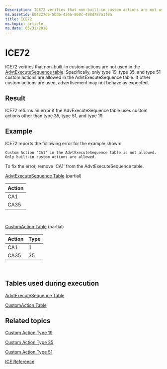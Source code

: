 ```yaml
---
Description: ICE72 verifies that non-built-in custom actions are not used in the AdvtExecuteSequence table.
ms.assetid: b04227d5-5bd6-434a-860c-498d787a1f0a
title: ICE72
ms.topic: article
ms.date: 05/31/2018
---
```


# ICE72

ICE72 verifies that non-built-in custom actions are not used in the [AdvtExecuteSequence table](advtexecutesequence-table.md). Specifically, only type 19, type 35, and type 51 custom actions are allowed in the AdvtExecuteSequence table. If other custom actions are used, advertisement may not behave as expected.

## Result

ICE72 returns an error if the AdvExecuteSequence table uses custom actions other than type 35, type 51, and type 19.

## Example

ICE72 reports the following error for the example shown:

``` syntax
Custom Action 'CA1' in the AdvtExecuteSequence table is not allowed. Only built-in custom actions are allowed.
```

To fix the error, remove 'CA1' from the AdvtExecuteSequence table.

[AdvtExecuteSequence Table](advtexecutesequence-table.md) (partial)



| Action |
|--------|
| CA1    |
| CA35   |



 

[CustomAction Table](customaction-table.md) (partial)



| Action | Type |
|--------|------|
| CA1    | 1    |
| CA35   | 35   |



 

## Tables used during execution

[AdvtExecuteSequence Table](advtexecutesequence-table.md)

[CustomAction Table](customaction-table.md)

## Related topics

<dl> <dt>

[Custom Action Type 19](custom-action-type-19.md)
</dt> <dt>

[Custom Action Type 35](custom-action-type-35.md)
</dt> <dt>

[Custom Action Type 51](custom-action-type-51.md)
</dt> <dt>

[ICE Reference](ice-reference.md)
</dt> </dl>

 

 



